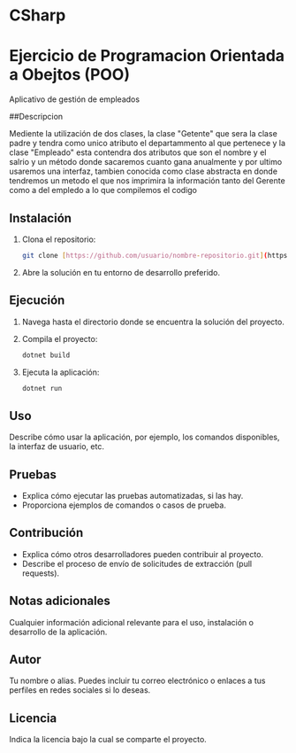 # CSharp
# Ejercicio de Programacion Orientada a Obejtos (POO)

Aplicativo de gestión de empleados

##Descripcion

Mediente la utilización de dos clases, la clase "Getente" que sera la clase padre y tendra como unico atributo el departammento al que pertenece y la clase "Empleado" esta contendra dos atributos que son el nombre y el salrio y un método donde sacaremos cuanto gana anualmente y por ultimo usaremos una interfaz, tambien conocida como clase abstracta en donde tendremos un metodo el que nos imprimira la información tanto del Gerente como a del empledo a lo que compilemos el codigo


## Instalación

1. Clona el repositorio:

    ```bash
    git clone [https://github.com/usuario/nombre-repositorio.git](https://github.com/DylanGReinosoT/Csharp)
    ```

2. Abre la solución en tu entorno de desarrollo preferido.

## Ejecución

1. Navega hasta el directorio donde se encuentra la solución del proyecto.
2. Compila el proyecto:

    ```bash
    dotnet build
    ```

3. Ejecuta la aplicación:

    ```bash
    dotnet run
    ```

## Uso

Describe cómo usar la aplicación, por ejemplo, los comandos disponibles, la interfaz de usuario, etc.

## Pruebas

- Explica cómo ejecutar las pruebas automatizadas, si las hay.
- Proporciona ejemplos de comandos o casos de prueba.

## Contribución

- Explica cómo otros desarrolladores pueden contribuir al proyecto.
- Describe el proceso de envío de solicitudes de extracción (pull requests).

## Notas adicionales

Cualquier información adicional relevante para el uso, instalación o desarrollo de la aplicación.

## Autor

Tu nombre o alias. Puedes incluir tu correo electrónico o enlaces a tus perfiles en redes sociales si lo deseas.

## Licencia

Indica la licencia bajo la cual se comparte el proyecto.
